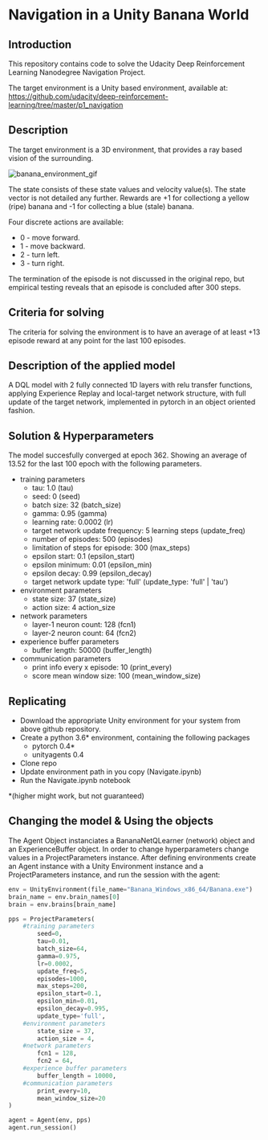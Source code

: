 # Navigation in a Unity Banana World

## Introduction

This repository contains code to solve the Udacity Deep Reinforcement Learning Nanodegree Navigation Project.

The target environment is a Unity based environment, available at: https://github.com/udacity/deep-reinforcement-learning/tree/master/p1_navigation

## Description

The target environment is a 3D environment, that provides a ray based vision of the surrounding. 

![banana_environment_gif](https://user-images.githubusercontent.com/10624937/42135619-d90f2f28-7d12-11e8-8823-82b970a54d7e.gif)

The state consists of these state values and velocity value(s). The state vector is not detailed any further. Rewards are +1 for collectiong a yellow (ripe) banana and -1 for collecting a blue (stale) banana. 

Four discrete actions are available: 
 - 0 - move forward.
 - 1 - move backward.
 - 2 - turn left.
 - 3 - turn right.

The termination of the episode is not discussed in the original repo, but empirical testing reveals that an episode is concluded after 300 steps.

## Criteria for solving

The criteria for solving the environment is to have an average of at least +13 episode reward at any point for the last 100 episodes.

## Description of the applied model

A DQL model with 2 fully connected 1D layers with relu transfer functions, applying Experience Replay and local-target network structure, with full update of the target network, implemented in pytorch in an object oriented fashion. 

## Solution & Hyperparameters

The model succesfully converged at epoch 362. Showing an average of 13.52 for the last 100 epoch with the following parameters.

- training parameters
  - tau: 1.0 (tau)
  - seed: 0 (seed)
  - batch size: 32 (batch_size) 
  - gamma: 0.95 (gamma)
  - learning rate: 0.0002 (lr) 
  - target network update frequency: 5 learning steps (update_freq)
  - number of episodes: 500 (episodes)
  - limitation of steps for episode: 300 (max_steps)
  - epsilon start: 0.1 (epsilon_start)
  - epsilon minimum: 0.01 (epsilon_min)
  - epsilon decay: 0.99 (epsilon_decay)
  - target network update type: 'full' (update_type: 'full' | 'tau')
- environment parameters
  - state size: 37 (state_size)
  - action size: 4 action_size        
- network parameters
  - layer-1 neuron count: 128 (fcn1)
  - layer-2 neuron count: 64 (fcn2)
- experience buffer parameters
  - buffer length: 50000 (buffer_length)
- communication parameters
  - print info every x episode: 10 (print_every)
  - score mean window size: 100 (mean_window_size)    
        
## Replicating

- Download the appropriate Unity environment for your system from above github repository.
- Create a python 3.6* environment, containing the following packages 
  - pytorch 0.4*
  - unityagents 0.4
- Clone repo
- Update environment path in you copy (Navigate.ipynb)
- Run the Navigate.ipynb notebook

\*(higher might work, but not guaranteed)

## Changing the model & Using the objects

The Agent Object instanciates a BananaNetQLearner (network) object and an ExperienceBuffer object. 
In order to change hyperparameters change values in a ProjectParameters instance. 
After defining environments create an Agent instance with a Unity Environment instance and a ProjectParameters instance, and run the session with the agent:
```python
env = UnityEnvironment(file_name="Banana_Windows_x86_64/Banana.exe")
brain_name = env.brain_names[0]
brain = env.brains[brain_name]

pps = ProjectParameters(
    #training parameters
        seed=0,
        tau=0.01, 
        batch_size=64, 
        gamma=0.975, 
        lr=0.0002, 
        update_freq=5,
        episodes=1000,
        max_steps=200,
        epsilon_start=0.1,
        epsilon_min=0.01,
        epsilon_decay=0.995,
        update_type='full',
    #environment parameters
        state_size = 37,
        action_size = 4,        
    #network parameters
        fcn1 = 128,
        fcn2 = 64,
    #experience buffer parameters
        buffer_length = 10000,
    #communication parameters
        print_every=10,
        mean_window_size=20    
)

agent = Agent(env, pps)
agent.run_session()
```
